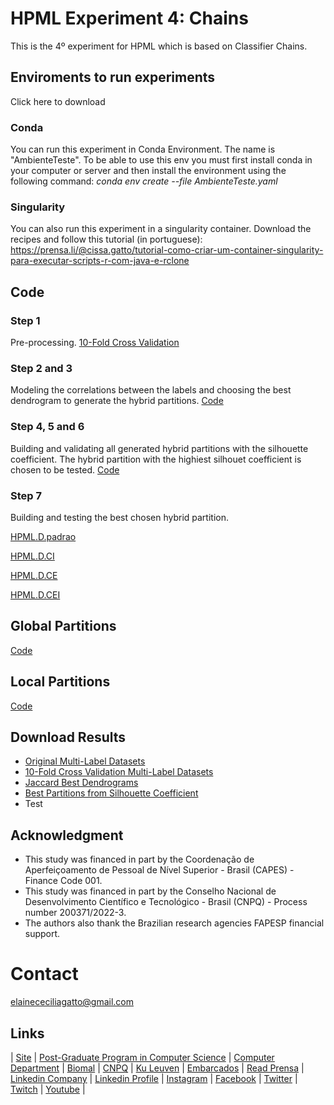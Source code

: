 # HPML Experiment 4: Chains
This is the 4º experiment for HPML which is based on Classifier Chains.

## Enviroments to run experiments
Click here to download 

### Conda
You can run this experiment in Conda Environment. The name is "AmbienteTeste". To be able to use this env you must first install conda in your computer or server and then install the environment using the following command: *conda env create --file AmbienteTeste.yaml*

### Singularity
You can also run this experiment in a singularity container. Download the recipes and follow this tutorial (in portuguese): https://prensa.li/@cissa.gatto/tutorial-como-criar-um-container-singularity-para-executar-scripts-r-com-java-e-rclone

## Code

### Step 1

Pre-processing. [10-Fold Cross Validation](https://github.com/cissagatto/CrossValidationMultiLabel)

### Step 2 and 3

Modeling the correlations between the labels and choosing the best dendrogram to generate the hybrid partitions. [Code](https://github.com/cissagatto/jaccard)

### Step 4, 5 and 6

Building and validating all generated hybrid partitions with the silhouette coefficient. The hybrid partition with the highiest silhouet coefficient is chosen to be tested. [Code](https://github.com/cissagatto/Best-Partition-Silhouette)


### Step 7

Building and testing the best chosen hybrid partition.

[HPML.D.padrao](https://github.com/cissagatto/HPML.D.padrao)

[HPML.D.CI](https://github.com/cissagatto/HPML.D.CI)

[HPML.D.CE](https://github.com/cissagatto/HPML.D.CE)

[HPML.D.CEI](https://github.com/cissagatto/HPML.D.CEI)

## Global Partitions
[Code](https://github.com/cissagatto/Global-Partitions)

## Local Partitions
[Code](https://github.com/cissagatto/Local-Partitions)


## Download Results
- [Original Multi-Label Datasets](https://cometa.ujaen.es/datasets/)
- [10-Fold Cross Validation Multi-Label Datasets](https://www.4shared.com/s/dYpGZWzjQ)
- [Jaccard Best Dendrograms](https://www.4shared.com/folder/wVsBXIT5/1-Jaccard-Best-Dendrograms.html)
- [Best Partitions from Silhouette Coefficient](https://www.4shared.com/folder/ucwVLJIg/2-Best-Partitions-Silhouette.html)
- Test


## Acknowledgment
- This study was financed in part by the Coordenação de Aperfeiçoamento de Pessoal de Nível Superior - Brasil (CAPES) - Finance Code 001.
- This study was financed in part by the Conselho Nacional de Desenvolvimento Científico e Tecnológico - Brasil (CNPQ) - Process number 200371/2022-3.
- The authors also thank the Brazilian research agencies FAPESP financial support.

# Contact
elainececiliagatto@gmail.com

## Links

| [Site](https://sites.google.com/view/professor-cissa-gatto) | [Post-Graduate Program in Computer Science](http://ppgcc.dc.ufscar.br/pt-br) | [Computer Department](https://site.dc.ufscar.br/) |  [Biomal](http://www.biomal.ufscar.br/) | [CNPQ](https://www.gov.br/cnpq/pt-br) | [Ku Leuven](https://kulak.kuleuven.be/) | [Embarcados](https://www.embarcados.com.br/author/cissa/) | [Read Prensa](https://prensa.li/@cissa.gatto/) | [Linkedin Company](https://www.linkedin.com/company/27241216) | [Linkedin Profile](https://www.linkedin.com/in/elainececiliagatto/) | [Instagram](https://www.instagram.com/cissagatto) | [Facebook](https://www.facebook.com/cissagatto) | [Twitter](https://twitter.com/cissagatto) | [Twitch](https://www.twitch.tv/cissagatto) | [Youtube](https://www.youtube.com/CissaGatto) |
